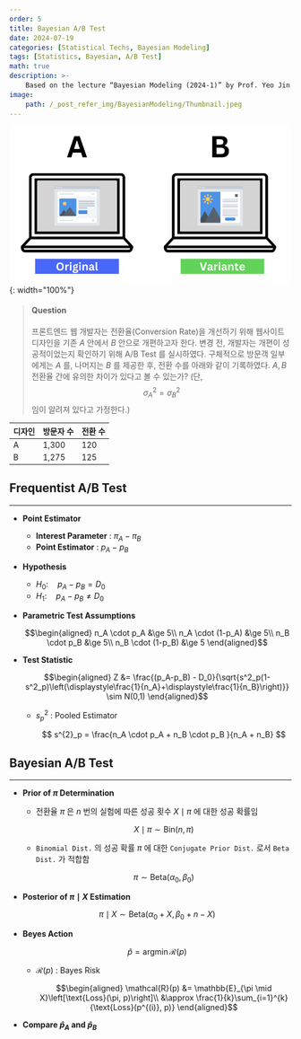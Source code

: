 ```yaml
---
order: 5
title: Bayesian A/B Test
date: 2024-07-19
categories: [Statistical Techs, Bayesian Modeling]
tags: [Statistics, Bayesian, A/B Test]
math: true
description: >-
    Based on the lecture “Bayesian Modeling (2024-1)” by Prof. Yeo Jin Chung, Dept. of AI, Big Data & Management, College of Business Administration, Kookmin Univ.
image:
    path: /_post_refer_img/BayesianModeling/Thumbnail.jpeg
---
```


![01](/_post_refer_img/BayesianModeling/05-01.png){: width="100%"}

> #### Question
> 프론트엔드 웹 개발자는 전환율(Conversion Rate)을 개선하기 위해 웹사이트 디자인을 기존 $A$ 안에서 $B$ 안으로 개편하고자 한다. 변경 전, 개발자는 개편이 성공적이었는지 확인하기 위해 A/B Test 를 실시하였다. 구체적으로 방문객 일부에게는 $A$ 를, 나머지는 $B$ 를 제공한 후, 전환 수를 아래와 같이 기록하였다. $A,B$ 전환율 간에 유의한 차이가 있다고 볼 수 있는가? (단, $$\sigma^2_{A}=\sigma^2_{B}$$ 임이 알려져 있다고 가정한다.)

| 디자인 | 방문자 수 | 전환 수 |
|---|---|---|
| A | 1,300 | 120 |
| B | 1,275 | 125 |

## Frequentist A/B Test
-----

- **Point Estimator**
    - **Interest Parameter** : $\pi_A-\pi_B$
    - **Point Estimator** : $p_A-p_B$

- **Hypothesis**
    - $H_{0}:\quad p_A-p_B = D_{0}$
    - $H_{1}:\quad p_A-p_B \ne D_{0}$

- **Parametric Test Assumptions**

    $$\begin{aligned}
    n_A \cdot p_A &\ge 5\\
    n_A \cdot (1-p_A) &\ge 5\\
    n_B \cdot p_B &\ge 5\\
    n_B \cdot (1-p_B) &\ge 5
    \end{aligned}$$

- **Test Statistic**

    $$\begin{aligned}
    Z
    &= \frac{(p_A-p_B) - D_0}{\sqrt{s^2_p(1-s^2_p)\left(\displaystyle\frac{1}{n_A}+\displaystyle\frac{1}{n_B}\right)}}
    \sim N(0,1)
    \end{aligned}$$

    - $s^{2}_p$ : Pooled Estimator

        $$
        s^{2}_p = \frac{n_A \cdot p_A + n_B \cdot p_B }{n_A + n_B}
        $$

## Bayesian A/B Test
-----

- **Prior of $\pi$ Determination**

    - 전환율 $\pi$ 은 $n$ 번의 실험에 따른 성공 횟수 $X \mid \pi$ 에 대한 성공 확률임

        $$
        X \mid \pi \sim \text{Bin}(n,\pi)
        $$

    - `Binomial Dist.` 의 성공 확률 $\pi$ 에 대한 `Conjugate Prior Dist.` 로서 `Beta Dist.` 가 적합함

        $$
        \pi \sim \text{Beta}(\alpha_0,\beta_0)
        $$

- **Posterior of $\pi \mid X$ Estimation**

    $$
    \pi \mid X \sim \text{Beta}(\alpha_0 + X, \beta_0 + n - X)
    $$

- **Beyes Action**

    $$
    \hat{p} = \text{arg}\min{\mathcal{R}(p)}
    $$

    - $\mathcal{R}(p)$ : Bayes Risk

        $$\begin{aligned}
        \mathcal{R}(p)
        &= \mathbb{E}_{\pi \mid X}\left[\text{Loss}(\pi, p)\right]\\
        &\approx \frac{1}{k}\sum_{i=1}^{k}{\text{Loss}(p^{(i)}, p)}
        \end{aligned}$$

- **Compare $\hat{p}_A$ and $\hat{p}_B$**